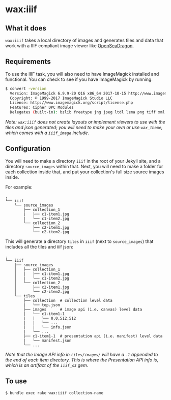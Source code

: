 # wax:iiif

## What it does
`wax:iiif` takes a local directory of images and generates tiles and data that work with a IIIF compliant image viewer like [OpenSeaDragon](https://openseadragon.github.io/).

## Requirements

To use the IIIF task, you will also need to have ImageMagick installed and functional. You can check to see if you have ImageMagick by running:
```bash
$ convert -version
  Version: ImageMagick 6.9.9-20 Q16 x86_64 2017-10-15 http://www.imagemagick.org
  Copyright: © 1999-2017 ImageMagick Studio LLC
  License: http://www.imagemagick.org/script/license.php
  Features: Cipher DPC Modules
  Delegates (built-in): bzlib freetype jng jpeg ltdl lzma png tiff xml zlib
```

*Note: `wax:iiif` does not create layouts or implement viewers to use with the tiles and json generated; you will need to make your own or use `wax_theme`, which comes with a `iiif_image` include.*



## Configuration

You will need to make a directory `iiif` in the root of your Jekyll site, and a directory `source_images` within that. Next, you will need to make a folder for each collection inside that, and put your collection's full size source images inside.

For example:

```
.
└── iiif
    └── source_images
        ├── collection_1
        |   ├── c1-item1.jpg
        |   └── c1-item2.jpg
        └── collection_2
            ├── c2-item1.jpg
            └── c2-item2.jpg
```

This will generate a directory `tiles` in `iiif` (next to `source_images`) that includes all the tiles and iiif json:

```
.
└── iiif
    ├── source_images
    │   ├── collection_1
    │   |   ├── c1-item1.jpg
    │   |   └── c1-item2.jpg
    │   └── collection_2
    │       ├── c2-item1.jpg
    │       └── c2-item2.jpg
    └── tiles
        ├── collection  # collection level data
        |   └── top.json
        ├── images      # image api (i.e. canvas) level data
        |   └── c1-item1-1
        |   |   └── 0,0,512,512
        |   |   └── ...
        |   |   └── info.json
        |   └── ...
        ├── c1-item1-1  # presentation api (i.e. manifest) level data
        |   └── manifest.json
        └── ...
```

*Note that the Image API info in `tiles/images/` will have a `-1` appended to the end of each item directory. This is where the Presentation API info is, which is an artifact of the `iiif_s3` gem.*


## To use
`$ bundle exec rake wax:iiif collection-name`
